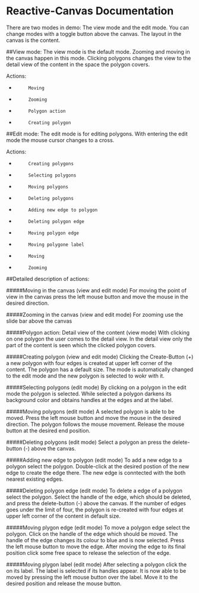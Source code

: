 # Reactive-Canvas Documentation

There are two modes in demo: The view mode and the edit mode. You can change modes with a toggle button above the canvas. The layout in the canvas is the content.
 
##View mode:
The view mode is the default mode. Zooming and moving in the canvas happen in this mode. Clicking polygons changes the view to the detail view of the content in the space the polygon covers.
 
Actions:
-          Moving
-          Zooming
-          Polygon action
-          Creating polygon

 
##Edit mode:
The edit mode is for editing polygons. With entering the edit mode the mouse cursor changes to a cross.
 
Actions:
-          Creating polygons
-          Selecting polygons
-          Moving polygons
-          Deleting polygons
-          Adding new edge to polygon
-          Deleting polygon edge
-          Moving polygon edge
-          Moving polygone label
-          Moving
-          Zooming

 
 
 


##Detailed description of actions:
 
#####Moving in the canvas (view and edit mode)
For moving the point of view in the canvas press the left mouse button and move the mouse in the desired direction.   

#####Zooming in the canvas (view and edit mode)
For zooming use the slide bar above the canvas

#####Polygon action: Detail view of the content (view mode)
With clicking on one polygon the user comes to the detail view. In the detail view only the part of the content is seen which the clicked polygon covers.

#####Creating polygon (view and edit mode)
Clicking the Create-Button (+) a new polygon with four edges is created at upper left corner of the content. The polygon has a default size. The mode is automatically changed to the edit mode and the new polygon is selected to wokr with it.

#####Selecting polygons (edit mode)
By clicking on a polygon in the edit mode the polygon is selected. While selected a polygon darkens its background color and obtains handles at the edges and at the label. 

#####Moving polygons (edit mode)
A selected polygon is able to be moved. Press the left mouse button and move the mouse in the desired direction. The polygon follows the mouse movement. Release the mouse button at the desired end position. 

#####Deleting polygons (edit mode)
Select a polygon an press the delete-button (-) above the canvas.

#####Adding new edge to polygon (edit mode)
To add a new edge to a polygon select the polygon. Double-click at the desired postion of the new edge to create the edge there. The new edge is conntected with the both nearest existing edges. 

#####Deleting polygon edge (edit mode)
To delete a edge of a polygon select the polygon. Select the handle of the edge, which should be deleted, and press the delete-button (-) above the canvas.
If the number of edges goes under the limit of four, the polygon is re-created with four edges at upper left corner of the content in default size.

#####Moving plygon edge (edit mode)
To move a polygon edge select the polygon. Click on the handle of the edge which should be moved. The handle of the edge changes its colour to blue and is now selected. Press the left mouse button to move the edge. After moving the edge to its final position click some free space to release the selection of the edge.

#####Moving plygon label (edit mode)
After selecting a polygon click the on its label. The label is selected if its handles appear. It is now able to be moved by pressing the left mouse button over the label. Move it to the desired position and release the mouse button. 
